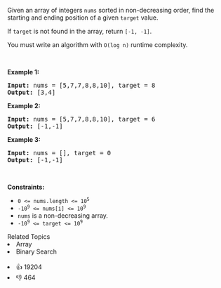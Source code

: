 <p>Given an array of integers <code>nums</code> sorted in non-decreasing order, find the starting and ending position of a given <code>target</code> value.</p>

<p>If <code>target</code> is not found in the array, return <code>[-1, -1]</code>.</p>

<p>You must&nbsp;write an algorithm with&nbsp;<code>O(log n)</code> runtime complexity.</p>

<p>&nbsp;</p> 
<p><strong class="example">Example 1:</strong></p> 
<pre><strong>Input:</strong> nums = [5,7,7,8,8,10], target = 8
<strong>Output:</strong> [3,4]
</pre>
<p><strong class="example">Example 2:</strong></p> 
<pre><strong>Input:</strong> nums = [5,7,7,8,8,10], target = 6
<strong>Output:</strong> [-1,-1]
</pre>
<p><strong class="example">Example 3:</strong></p> 
<pre><strong>Input:</strong> nums = [], target = 0
<strong>Output:</strong> [-1,-1]
</pre> 
<p>&nbsp;</p> 
<p><strong>Constraints:</strong></p>

<ul> 
 <li><code>0 &lt;= nums.length &lt;= 10<sup>5</sup></code></li> 
 <li><code>-10<sup>9</sup>&nbsp;&lt;= nums[i]&nbsp;&lt;= 10<sup>9</sup></code></li> 
 <li><code>nums</code> is a non-decreasing array.</li> 
 <li><code>-10<sup>9</sup>&nbsp;&lt;= target&nbsp;&lt;= 10<sup>9</sup></code></li> 
</ul>

<div><div>Related Topics</div><div><li>Array</li><li>Binary Search</li></div></div><br><div><li>👍 19204</li><li>👎 464</li></div>
